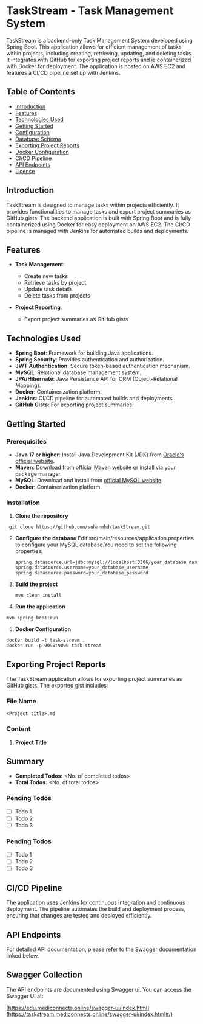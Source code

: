 # TaskStream - Task Management System

TaskStream is a backend-only Task Management System developed using Spring Boot. This application allows for efficient management of tasks within projects, including creating, retrieving, updating, and deleting tasks. It integrates with GitHub for exporting project reports and is containerized with Docker for deployment. The application is hosted on AWS EC2 and features a CI/CD pipeline set up with Jenkins.

## Table of Contents

- [Introduction](#introduction)
- [Features](#features)
- [Technologies Used](#technologies-used)
- [Getting Started](#getting-started)
- [Configuration](#configuration)
- [Database Schema](#database-schema)
- [Exporting Project Reports](#exporting-project-reports)
- [Docker Configuration](#docker-configuration)
- [CI/CD Pipeline](#cicd-pipeline)
- [API Endpoints](#api-endpoints)
- [License](#license)

## Introduction

TaskStream is designed to manage tasks within projects efficiently. It provides functionalities to manage tasks and export project summaries as GitHub gists. The backend application is built with Spring Boot and is fully containerized using Docker for easy deployment on AWS EC2. The CI/CD pipeline is managed with Jenkins for automated builds and deployments.

## Features

- **Task Management**:
  - Create new tasks
  - Retrieve tasks by project
  - Update task details
  - Delete tasks from projects

- **Project Reporting**:
  - Export project summaries as GitHub gists

## Technologies Used

- **Spring Boot**: Framework for building Java applications.
- **Spring Security**: Provides authentication and authorization.
- **JWT Authentication**: Secure token-based authentication mechanism.
- **MySQL**: Relational database management system.
- **JPA/Hibernate**: Java Persistence API for ORM (Object-Relational Mapping).
- **Docker**: Containerization platform.
- **Jenkins**: CI/CD pipeline for automated builds and deployments.
- **GitHub Gists**: For exporting project summaries.

## Getting Started

### Prerequisites

- **Java 17 or higher**: Install Java Development Kit (JDK) from [Oracle's official website](https://www.oracle.com/java/technologies/javase-jdk17-downloads.html).
- **Maven**: Download from [official Maven website](https://maven.apache.org/download.cgi) or install via your package manager.
- **MySQL**: Download and install from [official MySQL website](https://dev.mysql.com/downloads/).
- **Docker**: Containerization platform.

### Installation

1. **Clone the repository**

 ```
  git clone https://github.com/suhanmhd/taskStream.git
 ```
  

2. **Configure the database**
    Edit src/main/resources/application.properties to configure your MySQL database.You need to set the following properties:
    ```
   spring.datasource.url=jdbc:mysql://localhost:3306/your_database_name
   spring.datasource.username=your_database_username
   spring.datasource.password=your_database_password

   `````
   
4. **Build the project**
   ```
   mvn clean install
   ```
 
5. **Run the application**
  ```
  mvn spring-boot:run
  ```
5. **Docker Configuration**
  ```
 docker build -t task-stream .
 docker run -p 9090:9090 task-stream
 ```

## Exporting Project Reports

The TaskStream application allows for exporting project summaries as GitHub gists. The exported gist includes:

### File Name
`<Project title>.md`

### Content
1. **Project Title**
  
## Summary
- **Completed Todos:** <No. of completed todos>
- **Total Todos:** <No. of total todos>
### Pending Todos
- [ ] Todo 1
- [ ] Todo 2
- [ ] Todo 3
### Pending Todos
- [ ] Todo 1
- [ ] Todo 2
- [ ] Todo 3
  
## CI/CD Pipeline
The application uses Jenkins for continuous integration and continuous deployment. The pipeline automates the build and deployment process, ensuring that changes are tested and deployed efficiently.

 ## API Endpoints
For detailed API documentation, please refer to the Swagger documentation linked below.

## Swagger Collection
The API endpoints are documented using Swagger ui. You can access the Swagger UI at:

[https://edu.mediconnects.online/swagger-ui/index.html](https://taskstream.mediconnects.online/swagger-ui/index.html#/)
  


